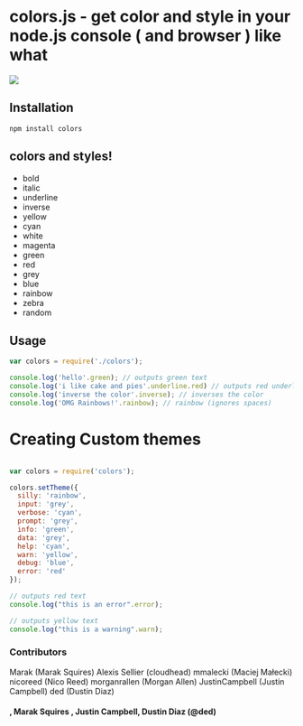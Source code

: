 # colors.js - get color and style in your node.js console ( and browser ) like what

<img src="//i.imgur.com/goJdO.png" border = "0"/>


## Installation

    npm install colors

## colors and styles!

- bold
- italic
- underline
- inverse
- yellow
- cyan
- white
- magenta
- green
- red
- grey
- blue
- rainbow
- zebra
- random

## Usage

``` js
var colors = require('./colors');

console.log('hello'.green); // outputs green text
console.log('i like cake and pies'.underline.red) // outputs red underlined text
console.log('inverse the color'.inverse); // inverses the color
console.log('OMG Rainbows!'.rainbow); // rainbow (ignores spaces)
```

# Creating Custom themes

```js

var colors = require('colors');

colors.setTheme({
  silly: 'rainbow',
  input: 'grey',
  verbose: 'cyan',
  prompt: 'grey',
  info: 'green',
  data: 'grey',
  help: 'cyan',
  warn: 'yellow',
  debug: 'blue',
  error: 'red'
});

// outputs red text
console.log("this is an error".error);

// outputs yellow text
console.log("this is a warning".warn);
```


### Contributors 

Marak (Marak Squires)
Alexis Sellier (cloudhead)
mmalecki (Maciej Małecki)
nicoreed (Nico Reed)
morganrallen (Morgan Allen)
JustinCampbell (Justin Campbell)
ded (Dustin Diaz)


####  , Marak Squires , Justin Campbell, Dustin Diaz (@ded)
